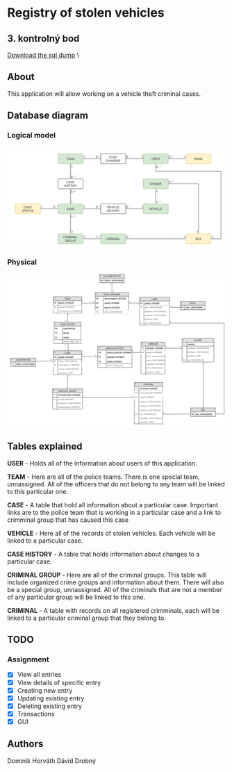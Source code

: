 # Registry of stolen vehicles
## 3. kontrolný bod
[Download the sql dump](https://drive.google.com/file/d/1_joBjXo0lg-CAMw6qk2XQUH7L2J1EkHg/view?usp=sharing) \

## About
This application will allow working on a vehicle theft criminal cases.

## Database diagram
### Logical model
<img src="diagrams/logical.PNG" width="550">

### Physical
<img src="diagrams/physical.PNG" width="800">

## Tables explained
**USER** - Holds all of the information about users of this application.

**TEAM** - Here are all of the police teams. There is one special team, unnassigned. All of the officers that do not belong to any team will be linked to this particular one.

**CASE** - A table that hold all information about a particular case. Important links are to the police team that is working in a particular case and a link to crimminal group that has caused this case

**VEHICLE** - Here all of the records of stolen vehicles. Each vehicle will be linked to a particular case.

**CASE HISTORY** - A table that holds information about changes to a particular case. 

**CRIMINAL GROUP** - Here are all of the criminal groups. This table will include organized crime groups and information about them. There will also be a special group, unnassigned. All of the criminals that are not a member of any particular group will be linked to this one.

**CRIMINAL** - A table with records on all registered crimminals, each will be linked to a particular criminal 
group that they belong to.



## TODO
### Assignment

 - [x] View all entries
 - [x] View details of specific entry
 - [x] Creating new entry
 - [x]  Updating existing entry
 - [x] Deleting existing entry
 - [x] Transactions
 - [x] GUI

## Authors
Dominik Horváth
Dávid Drobný



